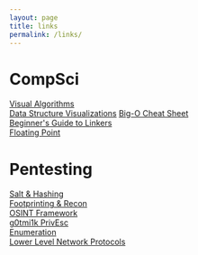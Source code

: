 ```yaml
---
layout: page
title: links
permalink: /links/
---
```


# CompSci
[Visual Algorithms](https://visualgo.net/en)<br/>
[Data Structure Visualizations](https://www.cs.usfca.edu/~galles/visualization/Algorithms.html)
[Big-O Cheat Sheet](http://bigocheatsheet.com/)<br/>
[Beginner's Guide to Linkers](http://www.lurklurk.org/linkers/linkers.html)<br/>
[Floating Point](http://fabiensanglard.net/floating_point_visually_explained/)


# Pentesting
[Salt & Hashing](https://crackstation.net/hashing-security.htm)<br/>
[Footprinting & Recon](https://dnsdumpster.com/footprinting-reconnaissance/)<br/>
[OSINT Framework](https://osintframework.com/)<br/>
[g0tmi1k PrivEsc](http://blog.g0tmi1k.com/2011/08/basic-linux-privilege-escalation/)<br/>
[Enumeration](http://www.0daysecurity.com/penetration-testing/enumeration.html)<br/>
[Lower Level Network Protocols](https://www.destroyallsoftware.com/compendium/network-protocols?share_key=97d3ba4c24d21147)<br/>











